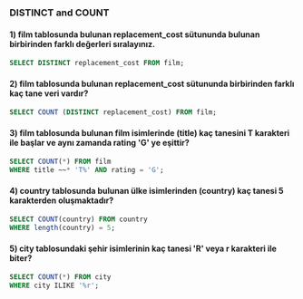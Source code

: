 ### DISTINCT and COUNT

#### 1) film tablosunda bulunan replacement_cost sütununda bulunan birbirinden farklı değerleri sıralayınız.
```sql
SELECT DISTINCT replacement_cost FROM film;
```

#### 2) film tablosunda bulunan replacement_cost sütununda birbirinden farklı kaç tane veri vardır?
```sql
SELECT COUNT (DISTINCT replacement_cost) FROM film;
```

#### 3) film tablosunda bulunan film isimlerinde (title) kaç tanesini T karakteri ile başlar ve aynı zamanda rating 'G' ye eşittir?
```sql
SELECT COUNT(*) FROM film
WHERE title ~~* 'T%' AND rating = 'G';
```

#### 4) country tablosunda bulunan ülke isimlerinden (country) kaç tanesi 5 karakterden oluşmaktadır?
```sql
SELECT COUNT(country) FROM country
WHERE length(country) = 5;
```

#### 5) city tablosundaki şehir isimlerinin kaç tanesi 'R' veya r karakteri ile biter?
```sql
SELECT COUNT(*) FROM city
WHERE city ILIKE '%r';
```
